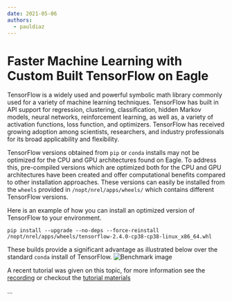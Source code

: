```yaml
---
date: 2021-05-06
authors: 
  - pauldiaz
---
```


# Faster Machine Learning with Custom Built TensorFlow on Eagle

TensorFlow is a widely used and powerful symbolic math library commonly used for a variety of machine learning techniques. TensorFlow has built in API support for regression, clustering, classification, hidden Markov models, neural networks, reinforcement learning, as well as, a variety of activation functions, loss function, and optimizers. TensorFlow has received growing adoption among scientists, researchers, and industry professionals for its broad applicability and flexibility.

<!-- more -->

TensorFlow versions obtained from `pip` or `conda` installs may not be optimized for the CPU and GPU architectures found on Eagle. To address this, pre-compiled versions which are optimized both for the CPU and GPU architectures have been created and offer computational benefits compared to other installation approaches. These versions can easily be installed from the `wheels` provided in `/nopt/nrel/apps/wheels/` which contains different TensorFlow versions. 

Here is an example of how you can install an optimized version of TensorFlow to your environment. 
```
pip install --upgrade --no-deps --force-reinstall /nopt/nrel/apps/wheels/tensorflow-2.4.0-cp38-cp38-linux_x86_64.whl
```
These builds provide a significant advantage as illustrated below over the standard `conda` install of TensorFlow. 
![Benchmark image](../../assets/images/gpu_ai_benchmark.png)

A recent tutorial was given on this topic, for more information see the [recording](https://web.microsoftstream.com/video/af9b54ae-9158-4075-9f36-9aa2a4412ad0) or checkout the [tutorial materials](https://github.com/NREL/HPC/tree/master/workshops/Optimized_TF)

...
